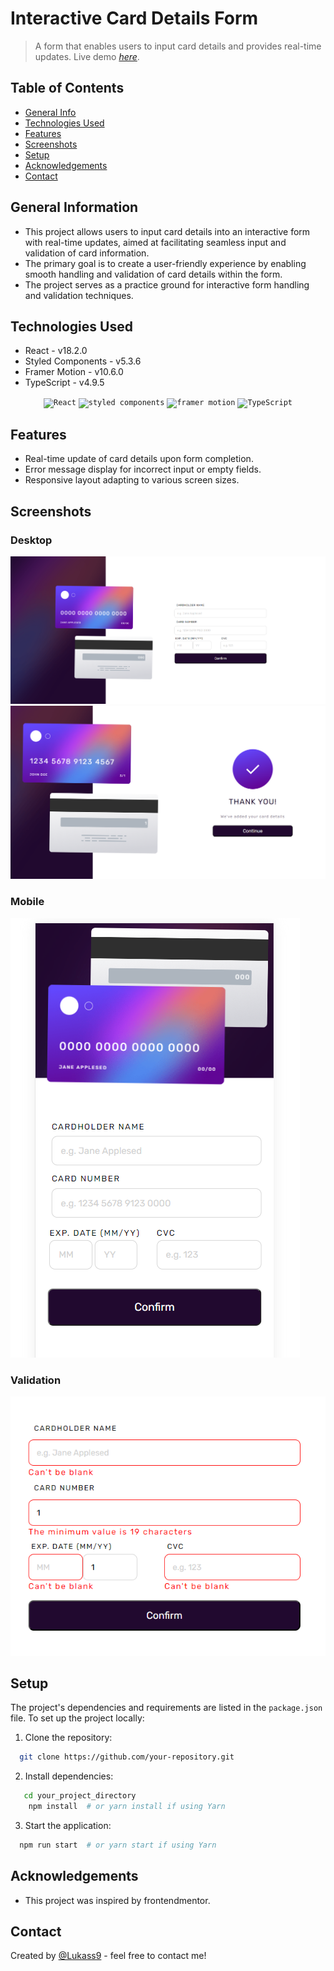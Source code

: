 # Interactive Card Details Form

> A form that enables users to input card details and provides real-time updates.
> Live demo [_here_](https://Lukass9.github.io/card/).

## Table of Contents

- [General Info](#general-information)
- [Technologies Used](#technologies-used)
- [Features](#features)
- [Screenshots](#screenshots)
- [Setup](#setup)
- [Acknowledgements](#acknowledgements)
- [Contact](#contact)

## General Information

- This project allows users to input card details into an interactive form with real-time updates, aimed at facilitating seamless input and validation of card information.
- The primary goal is to create a user-friendly experience by enabling smooth handling and validation of card details within the form.
- The project serves as a practice ground for interactive form handling and validation techniques.

## Technologies Used

- React - v18.2.0
- Styled Components - v5.3.6
- Framer Motion - v10.6.0
- TypeScript - v4.9.5

<div align="center">
	<code><img width="20" src="https://user-images.githubusercontent.com/25181517/183897015-94a058a6-b86e-4e42-a37f-bf92061753e5.png" alt="React" title="React"/></code>
    <code><img width="20" src="https://www.daggala.com/static/228867c3668e439101821568a8a03b54/ec333/sc.png" alt="styled components" title="Styled Components"/></code>
    <code><img width="20" src="https://cdn.worldvectorlogo.com/logos/framer-motion.svg" alt="framer motion" title="Framer Motion"/></code>
	<code><img width="20" src="https://user-images.githubusercontent.com/25181517/183890598-19a0ac2d-e88a-4005-a8df-1ee36782fde1.png" alt="TypeScript" title="TypeScript"/></code>
</div>

## Features

- Real-time update of card details upon form completion.
- Error message display for incorrect input or empty fields.
- Responsive layout adapting to various screen sizes.

## Screenshots

### Desktop

![desktop1](src/assets/images/desktop.png)
![desktop2](src/assets/images/desktop2.png)

### Mobile

![mobile](src/assets/images/mobile.png)

### Validation

![err](src/assets/images/error_form.png)

## Setup

The project's dependencies and requirements are listed in the `package.json` file. To set up the project locally:

1. Clone the repository:

```bash
  git clone https://github.com/your-repository.git
```

2. Install dependencies:

```bash
   cd your_project_directory
    npm install  # or yarn install if using Yarn
```

3. Start the application:

```bash
  npm run start  # or yarn start if using Yarn
```

## Acknowledgements

- This project was inspired by frontendmentor.

## Contact

Created by [@Lukass9](https://github.com/Lukass9) - feel free to contact me!
